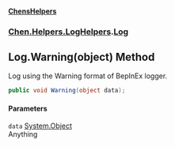 #### [ChensHelpers](index 'index')
### [Chen.Helpers.LogHelpers](Chen_Helpers_LogHelpers 'Chen.Helpers.LogHelpers').[Log](Chen_Helpers_LogHelpers_Log 'Chen.Helpers.LogHelpers.Log')
## Log.Warning(object) Method
Log using the Warning format of BepInEx logger.  
```csharp
public void Warning(object data);
```
#### Parameters
<a name='Chen_Helpers_LogHelpers_Log_Warning(object)_data'></a>
`data` [System.Object](https://docs.microsoft.com/en-us/dotnet/api/System.Object 'System.Object')  
Anything
  
